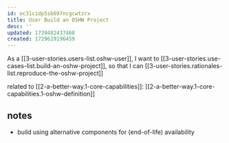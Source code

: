 ```yaml
---
id: oc31cidp5sb697ncgcwtzrx
title: User Build an OSHW Project
desc: ''
updated: 1739482437468
created: 1729629196459
---
```


As a [[3-user-stories.users-list.oshw-user]],
I want to [[3-user-stories.use-cases-list.build-an-oshw-project]],
so that I can [[3-user-stories.rationales-list.reproduce-the-oshw-project]]

related to [[2-a-better-way.1-core-capabilities]]: [[2-a-better-way.1-core-capabilities.1-oshw-definition]]

## notes
- build using alternative components for (end-of-life) availability
